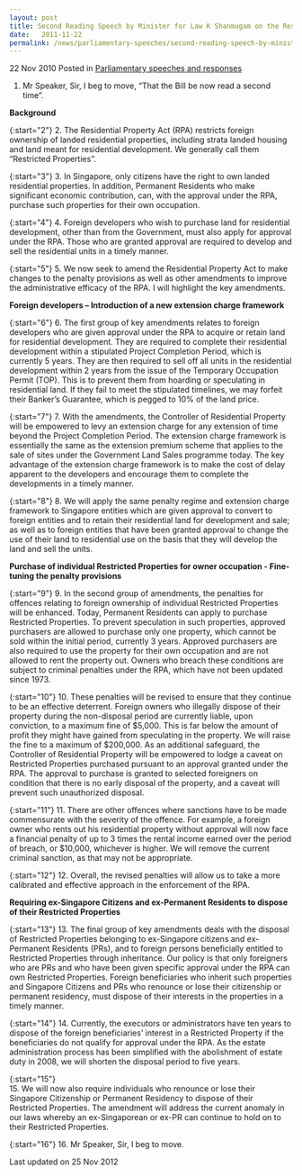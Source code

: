 ```yaml
---
layout: post
title: Second Reading Speech by Minister for Law K Shanmugam on the Residential Property (Amendment) Bill 2010
date:   2011-11-22
permalink: /news/parliamentary-speeches/second-reading-speech-by-minister-for-law-k-shanmugam-on-the-residential-property-amendment-bill
---
```


22 Nov 2010 Posted in [Parliamentary speeches and responses](/news/parliamentary-speeches)


1. Mr Speaker, Sir, I beg to move, “That the Bill be now read a second time”. 

**Background**

{:start="2"}
2. The Residential Property Act (RPA) restricts foreign ownership of landed residential properties, including strata landed housing and land meant for residential development. We generally call them “Restricted Properties”.  

{:start="3"}
3. In Singapore, only citizens have the right to own landed residential properties. In addition, Permanent Residents who make significant economic contribution, can, with the approval under the RPA, purchase such properties for their own occupation. 

{:start="4"}
4. Foreign developers who wish to purchase land for residential development, other than from the Government, must also apply for approval under the RPA.    Those who are granted approval are required to develop and sell the residential units in a timely manner.

{:start="5"}
5. We now seek to amend the Residential Property Act to make changes to the penalty provisions as well as other amendments to improve the administrative efficacy of the RPA. I will highlight the key amendments.


**Foreign developers – Introduction of a new extension charge framework**

{:start="6"}
6. The first group of key amendments relates to foreign developers who are given approval under the RPA to acquire or retain land for residential development. They are required to complete their residential development within a stipulated Project Completion Period, which is currently 5 years. They are then required to sell off all units in the residential development within 2 years from the issue of the Temporary Occupation Permit (TOP). This is to prevent them from hoarding or speculating in residential land. If they fail to meet the stipulated timelines, we may forfeit their Banker’s Guarantee, which is pegged to 10% of the land price.   

{:start="7"}
7. With the amendments, the Controller of Residential Property will be empowered to levy an extension charge for any extension of time beyond the Project Completion Period. The extension charge framework is essentially the same as the extension premium scheme that applies to the sale of sites under the Government Land Sales programme today. The key advantage of the extension charge framework is to make the cost of delay apparent to the developers and encourage them to complete the developments in a timely manner.       

{:start="8"}
8. We will apply the same penalty regime and extension charge framework to Singapore entities which are given approval to convert to foreign entities and to retain their residential land for development and sale; as well as to foreign entities that have been granted approval to change the use of their land to residential use on the basis that they will develop the land and sell the units. 

**Purchase of individual Restricted Properties for owner occupation - Fine-tuning the penalty provisions**

{:start="9"}
9. In the second group of amendments, the penalties for offences relating to foreign ownership of individual Restricted Properties will be enhanced. Today, Permanent Residents can apply to purchase Restricted Properties. To prevent speculation in such properties, approved purchasers are allowed to purchase only one property, which cannot be sold within the initial period, currently 3 years. Approved purchasers are also required to use the property for their own occupation and are not allowed to rent the property out. Owners who breach these conditions are subject to criminal penalties under the RPA, which have not been updated since 1973.   

{:start="10"}
10. These penalties will be revised to ensure that they continue to be an effective deterrent. Foreign owners who illegally dispose of their property during the non-disposal period are currently liable, upon conviction, to a maximum fine of $5,000. This is far below the amount of profit they might have gained from speculating in the property.   We will raise the fine to a maximum of $200,000. As an additional safeguard, the Controller of Residential Property will be empowered to lodge a caveat on Restricted Properties purchased pursuant to an approval granted under the RPA. The approval to purchase is granted to selected foreigners on condition that there is no early disposal of the property, and a caveat will prevent such unauthorized disposal. 

{:start="11"}
11. There are other offences where sanctions have to be made commensurate with the severity of the offence. For example, a foreign owner who rents out his residential property without approval will now face a financial penalty of up to 3 times the rental income earned over the period of breach, or $10,000, whichever is higher. We will remove the current criminal sanction, as that may not be appropriate. 

{:start="12"}
12. Overall, the revised penalties will allow us to take a more calibrated and effective approach in the enforcement of the RPA. 

**Requiring ex-Singapore Citizens and ex-Permanent Residents to dispose of their Restricted Properties**

{:start="13"}
13. The final group of key amendments deals with the disposal of Restricted Properties belonging to ex-Singapore citizens and ex-Permanent Residents (PRs), and to foreign persons beneficially entitled to Restricted Properties through inheritance. Our policy is that only foreigners who are PRs and who have been given specific approval under the RPA can own Restricted Properties. Foreign beneficiaries who inherit such properties and Singapore Citizens and PRs who renounce or lose their citizenship or permanent residency, must dispose of their interests in the properties in a timely manner.   

{:start="14"}
14. Currently, the executors or administrators have ten years to dispose of the foreign beneficiaries’ interest in a Restricted Property if the beneficiaries do not qualify for approval under the RPA. As the estate administration process has been simplified with the abolishment of estate duty in 2008, we will shorten the disposal period to five years.       
  
{:start="15"}  
15. We will now also require individuals who renounce or lose their Singapore Citizenship or Permanent Residency to dispose of their Restricted Properties. The amendment will address the current anomaly in our laws whereby an ex-Singaporean or ex-PR can continue to hold on to their Restricted Properties. 

{:start="16"}
16. Mr Speaker, Sir, I beg to move.


<p class="right-side-updated">Last updated on 25 Nov 2012</p> 
